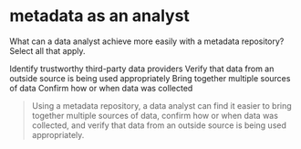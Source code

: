 # metadata as an analyst
What can a data analyst achieve more easily with a metadata repository? Select all that apply.

Identify trustworthy third-party data providers 
Verify that data from an outside source is being used appropriately 
Bring together multiple sources of data 
Confirm how or when data was collected

> Using a metadata repository, a data analyst can find it easier to bring together multiple sources of data, confirm how or when data was collected, and verify that data from an outside source is being used appropriately. 

